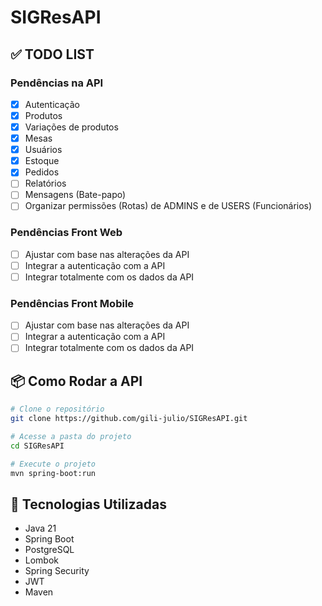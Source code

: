 # SIGResAPI

## ✅ TODO LIST

### Pendências na API
- [X] Autenticação
- [X] Produtos
- [X] Variações de produtos
- [X] Mesas
- [X] Usuários
- [X] Estoque
- [X] Pedidos
- [ ] Relatórios
- [ ] Mensagens (Bate-papo)
- [ ] Organizar permissões (Rotas) de ADMINS e de USERS (Funcionários)

### Pendências Front Web
- [ ] Ajustar com base nas alterações da API
- [ ] Integrar a autenticação com a API
- [ ] Integrar totalmente com os dados da API

### Pendências Front Mobile
- [ ] Ajustar com base nas alterações da API
- [ ] Integrar a autenticação com a API
- [ ] Integrar totalmente com os dados da API

## 📦 Como Rodar a API
```bash
# Clone o repositório
git clone https://github.com/gili-julio/SIGResAPI.git

# Acesse a pasta do projeto
cd SIGResAPI

# Execute o projeto
mvn spring-boot:run
```

## 📖 Tecnologias Utilizadas
- Java 21
- Spring Boot
- PostgreSQL
- Lombok
- Spring Security
- JWT
- Maven
